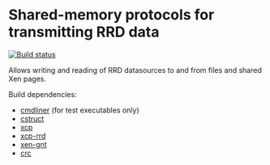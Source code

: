Shared-memory protocols for transmitting RRD data
=================================================

[![Build status](https://travis-ci.org/xapi-project/rrd-transport.png?branch=master)](https://travis-ci.org/xapi-project/rrd-transport)

Allows writing and reading of RRD datasources to and from files and shared Xen
pages.

Build dependencies:

* [cmdliner](https://github.com/dbuenzli/cmdliner) (for test executables only)
* [cstruct](https://github.com/avsm/ocaml-cstruct)
* [xcp](https://github.com/xapi-project/xcp-idl)
* [xcp-rrd](https://github.com/xen-org/xcp-rrd)
* [xen-gnt](https://github.com/mirage/ocaml-gnt)
* [crc](https://github.com/xapi-project/ocaml-crc)

